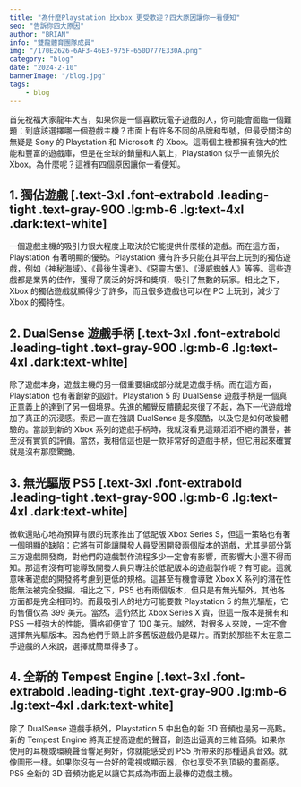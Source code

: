 ```yaml
---
title: "為什麼Playstation 比xbox 更受歡迎？四大原因讓你一看便知"
seo: "告訴你四大原因"
author: "BRIAN"
info: "雙龍體育團隊成員"
img: "/170E2626-6AF3-46E3-975F-650D777E330A.png"
category: "blog"
date: "2024-2-10"
bannerImage: "/blog.jpg"
tags:
    - blog
---
```

首先祝福大家龍年大吉，如果你是一個喜歡玩電子遊戲的人，你可能會面臨一個難題：到底該選擇哪一個遊戲主機？市面上有許多不同的品牌和型號，但最受關注的無疑是 Sony 的 Playstation 和 Microsoft 的 Xbox。這兩個主機都擁有強大的性能和豐富的遊戲庫，但是在全球的銷量和人氣上，Playstation 似乎一直領先於 Xbox。為什麼呢？這裡有四個原因讓你一看便知。

## 1. 獨佔遊戲 [.text-3xl .font-extrabold .leading-tight .text-gray-900 .lg:mb-6 .lg:text-4xl .dark:text-white]

一個遊戲主機的吸引力很大程度上取決於它能提供什麼樣的遊戲。而在這方面，Playstation 有著明顯的優勢。Playstation 擁有許多只能在其平台上玩到的獨佔遊戲，例如《神秘海域》、《最後生還者》、《惡靈古堡》、《漫威蜘蛛人》等等。這些遊戲都是業界的佳作，獲得了廣泛的好評和獎項，吸引了無數的玩家。相比之下，Xbox 的獨佔遊戲就顯得少了許多，而且很多遊戲也可以在 PC 上玩到，減少了 Xbox 的獨特性。

## 2. DualSense 遊戲手柄 [.text-3xl .font-extrabold .leading-tight .text-gray-900 .lg:mb-6 .lg:text-4xl .dark:text-white]

除了遊戲本身，遊戲主機的另一個重要組成部分就是遊戲手柄。而在這方面，Playstation 也有著創新的設計。Playstation 5 的 DualSense 遊戲手柄是一個真正意義上的達到了另一個境界。先進的觸覺反饋聽起來很了不起，為下一代遊戲增加了真正的沉浸感。索尼一直在強調 DualSense 是多麼酷，以及它是如何改變體驗的。當談到新的 Xbox 系列的遊戲手柄時，我就沒看見這類滔滔不絕的讚譽，甚至沒有實質的評價。當然，我相信這也是一款非常好的遊戲手柄，但它用起來確實就是沒有那麼驚艷。

## 3. 無光驅版 PS5 [.text-3xl .font-extrabold .leading-tight .text-gray-900 .lg:mb-6 .lg:text-4xl .dark:text-white]

微軟還貼心地為預算有限的玩家推出了低配版 Xbox Series S，但這一策略也有著一個明顯的缺陷：它將有可能讓開發人員受困開發兩個版本的遊戲，尤其是部分第三方遊戲開發商，對他們的遊戲製作流程多少一定會有影響，而影響大小還不得而知。那這有沒有可能導致開發人員只專注於低配版本的遊戲製作呢？有可能。這就意味著遊戲的開發將考慮到更低的規格。這甚至有機會導致 Xbox X 系列的潛在性能無法被完全發掘。相比之下，PS5 也有兩個版本，但只是有無光驅外，其他各方面都是完全相同的。而最吸引人的地方可能要數 Playstation 5 的無光驅版，它的售價仅為 399 美元。當然，這仍然比 Xbox Series X 貴，但這一版本是擁有和 PS5 一樣強大的性能，價格卻便宜了 100 美元。誠然，對很多人來說，一定不會選擇無光驅版本。因為他們手頭上許多舊版遊戲仍是碟片。而對於那些不太在意二手遊戲的人來說，選擇就簡單得多了。

## 4. 全新的 Tempest Engine [.text-3xl .font-extrabold .leading-tight .text-gray-900 .lg:mb-6 .lg:text-4xl .dark:text-white]

除了 DualSense 遊戲手柄外，Playstation 5 中出色的新 3D 音頻也是另一亮點。新的 Tempest Engine 將真正提高遊戲的聲音，創造出逼真的三維音頻。如果你使用的耳機或環繞聲音響足夠好，你就能感受到 PS5 所帶來的那種逼真音效。就像圖形一樣。如果你沒有一台好的電視或顯示器，你也享受不到頂級的畫面感。PS5 全新的 3D 音頻功能足以讓它其成為市面上最棒的遊戲主機。
